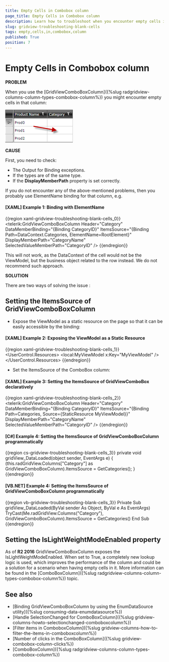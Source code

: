 ```yaml
---
title: Empty Cells in Combobox column
page_title: Empty Cells in Combobox column
description: Learn how to troubleshoot when you encounter empty cells in Combobox column within RadGridView - Telerik's {{ site.framework_name }} DataGrid.
slug: gridview-troubleshooting-blank-cells
tags: empty,cells,in,combobox,column
published: True
position: 7
---
```


# Empty Cells in Combobox column

__PROBLEM__

When you use the [GridViewComboBoxColumn]({%slug radgridview-columns-column-types-combobox-column%}) you might encounter empty cells in that column:

![Telerik {{ site.framework_name }} DataGrid troubleshoot blank cells](images/gridview_troubleshoot_blank_cells.png)

__CAUSE__

First, you need to check:

* The Output for Binding exceptions.
* If the types are of the same type.
* If the __DisplayMemberPath__ property is set correctly.

If you do not encounter any of the above-mentioned problems, then you probably use ElementName binding for that column, e.g.

#### __[XAML] Example 1: Binding with ElementName__

{{region xaml-gridview-troubleshooting-blank-cells_0}}
	<telerik:GridViewComboBoxColumn Header="Category"
	DataMemberBinding="{Binding CategoryID}"
	ItemsSource="{Binding Path=DataContext.Categories, ElementName=RootElement}"
	DisplayMemberPath="CategoryName"
	SelectedValueMemberPath="CategoryID" />
{{endregion}}

This will not work, as the DataContext of the cell would not be the ViewModel, but the business object related to the row instead. We do not recommend such approach.

__SOLUTION__

There are two ways of solving the issue : 

## Setting the ItemsSource of GridViewComboBoxColumn

* Expose the ViewModel as a static resource on the page so that it can be easily accessible by the binding:

#### __[XAML] Example 2: Exposing the ViewModel as a Static Resource__

{{region xaml-gridview-troubleshooting-blank-cells_1}}
	<UserControl.Resources>
	    <local:MyViewModel x:Key="MyViewModel" />
	</UserControl.Resources>
{{endregion}}

* Set the ItemsSource of the ComboBox column:

#### __[XAML] Example 3: Setting the ItemsSource of GridViewComboBox declaratively__

{{region xaml-gridview-troubleshooting-blank-cells_2}}
	<telerik:GridViewComboBoxColumn Header="Category"
	DataMemberBinding="{Binding CategoryID}"
	ItemsSource="{Binding Path=Categories, Source={StaticResource MyViewModel}}"
	DisplayMemberPath="CategoryName"
	SelectedValueMemberPath="CategoryID" />
{{endregion}}

#### __[C#] Example 4: Setting the ItemsSource of GridViewComboBoxColumn programmatically__

{{region cs-gridview-troubleshooting-blank-cells_3}}
	private void gridView_DataLoaded(object sender, EventArgs e)
	{
	    (this.radGridView.Columns["Category"] as GridViewComboBoxColumn).ItemsSource = GetCategories();
	}
{{endregion}}

#### __[VB.NET] Example 4: Setting the ItemsSource of GridViewComboBoxColumn programmatically__

{{region vb-gridview-troubleshooting-blank-cells_3}}
	Private Sub gridView_DataLoaded(ByVal sender As Object, ByVal e As EventArgs)
	    TryCast(Me.radGridView.Columns("Category"), GridViewComboBoxColumn).ItemsSource = GetCategories()
	End Sub
{{endregion}}

## Setting the IsLightWeightModeEnabled property

As of __R2 2016__ GridViewComboBoxColumn exposes the IsLightWeightModeEnabled. When set to True, a completely new lookup logic is used, which improves the performance of the column and could be a solution for a scenario when having empty cells in it. More information can be found in the [ComboBoxColumn]({%slug radgridview-columns-column-types-combobox-column%}) topic.

## See also
 * [Binding GridViewComboBoxColumn by using the EnumDataSource utility]({%slug consuming-data-enumdatasource%}) 
 * [Handle SelectionChanged for ComboBoxColumn]({%slug gridview-columns-howto-selectionchanged-comboboxcolumn%})  
 * [Filter items in ComboboxColumn]({%slug gridview-columns-how-to-filter-the-items-in-comboboxcolumn%})
 * [Number of clicks in the ComboBoxColumn]({%slug gridview-combobox-column-clicks%})
 * [ComboBoxColumn]({%slug radgridview-columns-column-types-combobox-column%})
